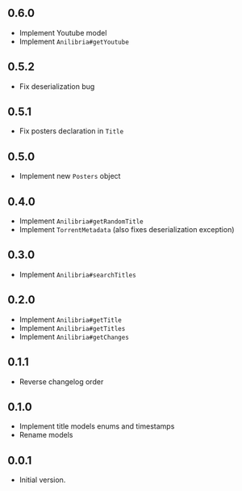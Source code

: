 ## 0.6.0

-   Implement Youtube model
-   Implement `Anilibria#getYoutube`

## 0.5.2

-   Fix deserialization bug

## 0.5.1

-   Fix posters declaration in `Title`

## 0.5.0

-   Implement new `Posters` object

## 0.4.0

-   Implement `Anilibria#getRandomTitle`
-   Implement `TorrentMetadata` (also fixes deserialization exception)

## 0.3.0

-   Implement `Anilibria#searchTitles`

## 0.2.0

-   Implement `Anilibria#getTitle`
-   Implement `Anilibria#getTitles`
-   Implement `Anilibria#getChanges`

## 0.1.1

-   Reverse changelog order

## 0.1.0

-   Implement title models enums and timestamps
-   Rename models

## 0.0.1

-   Initial version.
